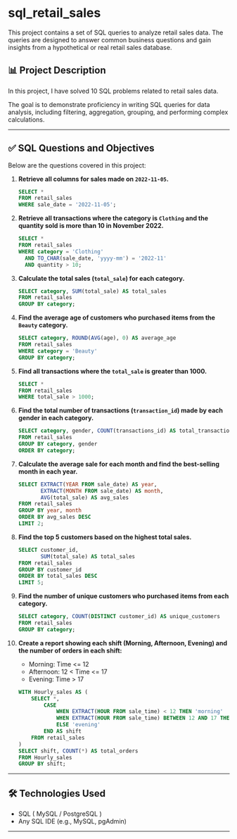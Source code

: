 # sql_retail_sales

This project contains a set of SQL queries to analyze retail sales data. The queries are designed to answer common business questions and gain insights from a hypothetical or real retail sales database.

## 📊 Project Description

In this project, I have solved 10 SQL problems related to retail sales data.

The goal is to demonstrate proficiency in writing SQL queries for data analysis, including filtering, aggregation, grouping, and performing complex calculations.

---

## ✅ SQL Questions and Objectives

Below are the questions covered in this project:

1. **Retrieve all columns for sales made on `2022-11-05`.**

    ```sql
    SELECT * 
    FROM retail_sales
    WHERE sale_date = '2022-11-05';
    ```

2. **Retrieve all transactions where the category is `Clothing` and the quantity sold is more than 10 in November 2022.**

    ```sql
    SELECT *
    FROM retail_sales
    WHERE category = 'Clothing' 
      AND TO_CHAR(sale_date, 'yyyy-mm') = '2022-11'
      AND quantity > 10;
    ```

3. **Calculate the total sales (`total_sale`) for each category.**

    ```sql
    SELECT category, SUM(total_sale) AS total_sales
    FROM retail_sales
    GROUP BY category;
    ```

4. **Find the average age of customers who purchased items from the `Beauty` category.**

    ```sql
    SELECT category, ROUND(AVG(age), 0) AS average_age
    FROM retail_sales
    WHERE category = 'Beauty'
    GROUP BY category;
    ```

5. **Find all transactions where the `total_sale` is greater than 1000.**

    ```sql
    SELECT * 
    FROM retail_sales
    WHERE total_sale > 1000;
    ```

6. **Find the total number of transactions (`transaction_id`) made by each gender in each category.**

    ```sql
    SELECT category, gender, COUNT(transactions_id) AS total_transactions
    FROM retail_sales
    GROUP BY category, gender
    ORDER BY category;
    ```

7. **Calculate the average sale for each month and find the best-selling month in each year.**

    ```sql
    SELECT EXTRACT(YEAR FROM sale_date) AS year, 
           EXTRACT(MONTH FROM sale_date) AS month,
           AVG(total_sale) AS avg_sales
    FROM retail_sales
    GROUP BY year, month
    ORDER BY avg_sales DESC
    LIMIT 2;
    ```

8. **Find the top 5 customers based on the highest total sales.**

    ```sql
    SELECT customer_id, 
           SUM(total_sale) AS total_sales
    FROM retail_sales
    GROUP BY customer_id
    ORDER BY total_sales DESC
    LIMIT 5;
    ```

9. **Find the number of unique customers who purchased items from each category.**

    ```sql
    SELECT category, COUNT(DISTINCT customer_id) AS unique_customers
    FROM retail_sales
    GROUP BY category;
    ```

10. **Create a report showing each shift (Morning, Afternoon, Evening) and the number of orders in each shift:**
    - Morning: Time <= 12
    - Afternoon: 12 < Time <= 17
    - Evening: Time > 17

    ```sql
    WITH Hourly_sales AS (
        SELECT *,
            CASE
                WHEN EXTRACT(HOUR FROM sale_time) < 12 THEN 'morning'
                WHEN EXTRACT(HOUR FROM sale_time) BETWEEN 12 AND 17 THEN 'afternoon'
                ELSE 'evening'
            END AS shift
        FROM retail_sales
    )
    SELECT shift, COUNT(*) AS total_orders
    FROM Hourly_sales
    GROUP BY shift;
    ```

---

## 🛠️ Technologies Used

- SQL ( MySQL / PostgreSQL )
- Any SQL IDE (e.g., MySQL, pgAdmin)

---
